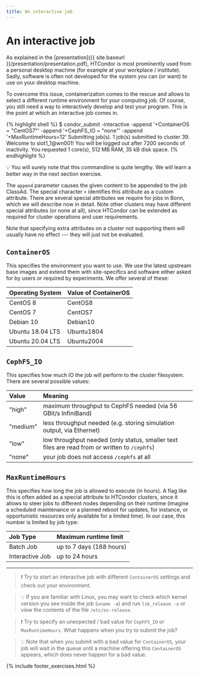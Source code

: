 ```yaml
---
title: An interactive job
---
```

# An interactive job

As explained in the [presentation]({{ site.baseurl }}/presentation/presentation.pdf), HTCondor is most prominently used from a personal desktop machine (for example at your workplace / institute). Sadly, software is often not developed for the system you can (or want) to use on your desktop machine.

To overcome this issue, containerization comes to the rescue and allows to select a different runtime environment for your computing job.
Of course, you still need a way to interactively develop and test your program. This is the point at which an interactive job comes in. 

{% highlight shell %}
$ condor_submit -interactive -append '+ContainerOS = "CentOS7"' -append '+CephFS_IO = "none"' -append '+MaxRuntimeHours=12'
Submitting job(s).
1 job(s) submitted to cluster 39.
Welcome to slot1_1@wn001!
You will be logged out after 7200 seconds of inactivity.
You requested 1 core(s), 512 MB RAM, 35 kB disk space.
{% endhighlight %}

:bulb: You will surely note that this commandline is quite lengthy. We will learn a better way in the next section exercise.

The `append` parameter causes the given content to be appended to the job ClassAd. The special character `+` identifies this attribute as a custom attribute. There are several special attributes we require for jobs in Bonn, which we will describe now in detail. Note other clusters may have different special attributes (or none at all), since HTCondor can be extended as required for cluster operations and user requirements.

Note that specifying extra attributes on a cluster not supporting them will usually have no effect --- they will just not be evaluated.

## `ContainerOS`
This specifies the environment you want to use. We use the latest upstream base images and extend them with site-specifics and software either asked for by users or required by experiments. We offer several of these:

| Operating System   | Value of ContainerOS |
|:-------------------|:---------------------|
| CentOS 8           | CentOS8              |
| CentOS 7           | CentOS7              |
| Debian 10          | Debian10             |
| Ubuntu 18.04 LTS   | Ubuntu1804           |
| Ubuntu 20.04 LTS   | Ubuntu2004           |

## `CephFS_IO`
This specifies how much IO the job will perform to the cluster filesystem. There are several possible values:

| Value    | Meaning              |
|:---------|:----------------------------------------------------------------------|
| "high"   | maximum throughput to CephFS needed (via 56 GBit/s InfiniBand)        |
| "medium" | less throughput needed (e.g. storing simulation output, via Ethernet) |
| "low"    | low throughput needed (only status, smaller text files are read from or written to `/cephfs`) |
| "none"   |your job does not access `/cephfs` at all                              |

## `MaxRuntimeHours`
This specifies how long the job is allowed to execute (in hours). A flag like this is often added as a special attribute to HTCondor clusters, since it allows to steer jobs to different nodes depending on their runtime (imagine a scheduled maintenance or a planned reboot for updates, for instance, or opportunistic resources only available for a limited time). In our case, this number is limited by job type:

| Job Type        | Maximum runtime limit    |
|:----------------|:-------------------------|
| Batch Job       | up to 7 days (168 hours) |
| Interactive Job | up to 24 hours           |

* * *

> :exclamation: Try to start an interactive job with different `ContainerOS` settings and check out your environment.

> :bulb: If you are familiar with Linux, you may want to check which kernel version you see inside the job (`uname -a`) and run `lsb_release -a` or view the contents of the file `/etc/os-release`.

> :exclamation: Try to specify an unexpected / bad value for `CephFS_IO` or `MaxRuntimeHours`. What happens when you try to submit the job?

> :bulb: Note that when you submit with a bad value for `ContainerOS`, your job will wait in the queue until a machine offering this `ContainerOS` appears, which does never happen for a bad value.

{% include footer_exercises.html %}
